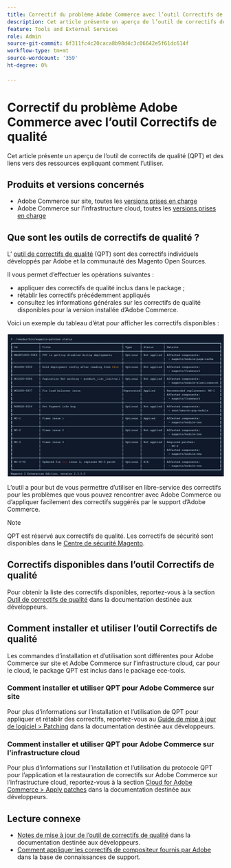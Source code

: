 ```yaml
---
title: Correctif du problème Adobe Commerce avec l’outil Correctifs de qualité
description: Cet article présente un aperçu de l’outil de correctifs de qualité (QPT) et des liens vers des ressources expliquant comment l’utiliser.
feature: Tools and External Services
role: Admin
source-git-commit: 6f311fc4c20caca8b98d4c3c06642e5f61dc614f
workflow-type: tm+mt
source-wordcount: '359'
ht-degree: 0%

---
```


# Correctif du problème Adobe Commerce avec l’outil Correctifs de qualité

Cet article présente un aperçu de l’outil de correctifs de qualité (QPT) et des liens vers des ressources expliquant comment l’utiliser.

## Produits et versions concernés

* Adobe Commerce sur site, toutes les [versions prises en charge](https://www.adobe.com/content/dam/cc/en/legal/terms/enterprise/pdfs/Adobe-Commerce-Software-Lifecycle-Policy.pdf)
* Adobe Commerce sur l’infrastructure cloud, toutes les [ versions prises en charge](https://www.adobe.com/content/dam/cc/en/legal/terms/enterprise/pdfs/Adobe-Commerce-Software-Lifecycle-Policy.pdf)

## Que sont les outils de correctifs de qualité ?

L’ [outil de correctifs de qualité](https://github.com/magento/quality-patches) (QPT) sont des correctifs individuels développés par Adobe et la communauté des Magento Open Sources.

Il vous permet d’effectuer les opérations suivantes :

* appliquer des correctifs de qualité inclus dans le package ;
* rétablir les correctifs précédemment appliqués
* consultez les informations générales sur les correctifs de qualité disponibles pour la version installée d’Adobe Commerce.

Voici un exemple du tableau d’état pour afficher les correctifs disponibles :

![&rbrace;Magento_Correctifs_list](/help/assets/tools/status_table.png)

L’outil a pour but de vous permettre d’utiliser en libre-service des correctifs pour les problèmes que vous pouvez rencontrer avec Adobe Commerce ou d’appliquer facilement des correctifs suggérés par le support d’Adobe Commerce.

>[!NOTE]
>
>QPT est réservé aux correctifs de qualité. Les correctifs de sécurité sont disponibles dans le [Centre de sécurité Magento](https://experienceleague.adobe.com/fr/docs/commerce-operations/release/notes/overview).

## Correctifs disponibles dans l’outil Correctifs de qualité

Pour obtenir la liste des correctifs disponibles, reportez-vous à la section [Outil de correctifs de qualité](https://experienceleague.adobe.com/tools/commerce-quality-patches/index.html?lang=fr) dans la documentation destinée aux développeurs.

## Comment installer et utiliser l’outil Correctifs de qualité

Les commandes d’installation et d’utilisation sont différentes pour Adobe Commerce sur site et Adobe Commerce sur l’infrastructure cloud, car pour le cloud, le package QPT est inclus dans le package ece-tools.

### Comment installer et utiliser QPT pour Adobe Commerce sur site

Pour plus d’informations sur l’installation et l’utilisation de QPT pour appliquer et rétablir des correctifs, reportez-vous au [Guide de mise à jour de logiciel > Patching](https://experienceleague.adobe.com/fr/docs/commerce-operations/tools/quality-patches-tool/usage) dans la documentation destinée aux développeurs.

### Comment installer et utiliser QPT pour Adobe Commerce sur l’infrastructure cloud

Pour plus d’informations sur l’installation et l’utilisation du protocole QPT pour l’application et la restauration de correctifs sur Adobe Commerce sur l’infrastructure cloud, reportez-vous à la section [Cloud for Adobe Commerce > Apply patches](https://experienceleague.adobe.com/fr/docs/commerce-cloud-service/user-guide/develop/upgrade/apply-patches) dans la documentation destinée aux développeurs.

## Lecture connexe

* [Notes de mise à jour de l’outil de correctifs de qualité](https://experienceleague.adobe.com/fr/docs/commerce-operations/tools/quality-patches-tool/release-notes) dans la documentation destinée aux développeurs.
* [Comment appliquer les correctifs de compositeur fournis par Adobe](https://experienceleague.adobe.com/fr/docs/commerce-knowledge-base/kb/how-to/how-to-apply-a-composer-patch-provided-by-magento) dans la base de connaissances de support.
